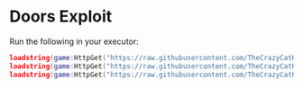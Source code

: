 # Doors Exploit

Run the following in your executor:
```lua
loadstring(game:HttpGet("https://raw.githubusercontent.com/TheCrazyCatKidz/Doors-Hack/script/one")()
loadstring(game:HttpGet("https://raw.githubusercontent.com/TheCrazyCatKidz/Doors-Hack/script/two"))()
loadstring(game:HttpGet("https://raw.githubusercontent.com/TheCrazyCatKidz/Doors-Hack/script/three"))()```
